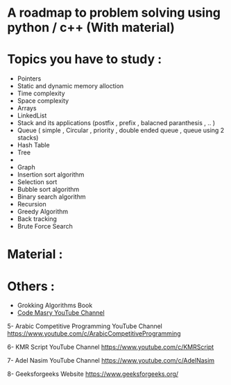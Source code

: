 # A roadmap to problem solving using python / c++ (With material)

# Topics you have to study :
* Pointers 
* Static and dynamic memory alloction
* Time complexity
* Space complexity
* Arrays
* LinkedList
* Stack and its applications (postfix , prefix , balacned paranthesis , .. )
* Queue ( simple , Circular , priority , double ended queue , queue using 2 stacks)
* Hash Table
* Tree
* 
* Graph
* Insertion sort algorithm 
* Selection sort 
* Bubble sort algorithm
* Binary search algorithm
* Recursion
* Greedy Algorithm
* Back tracking
* Brute Force Search












# Material :





# Others :
* Grokking Algorithms Book
* [Code Masry YouTube Channel](#https://www.youtube.com/user/codemasrytube)

5- Arabic Competitive Programming YouTube Channel
https://www.youtube.com/c/ArabicCompetitiveProgramming

6- KMR Script YouTube Channel
https://www.youtube.com/c/KMRScript

7- Adel Nasim YouTube Channel
https://www.youtube.com/c/AdelNasim

8- Geeksforgeeks Website
https://www.geeksforgeeks.org/
